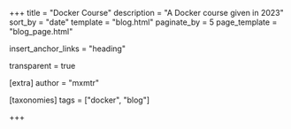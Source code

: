 +++
title = "Docker Course"
description = "A Docker course given in 2023"
sort_by = "date"
template = "blog.html"
paginate_by = 5
page_template = "blog_page.html"

insert_anchor_links = "heading"

transparent = true

[extra]
author = "mxmtr"

[taxonomies]
tags = ["docker", "blog"]

+++
